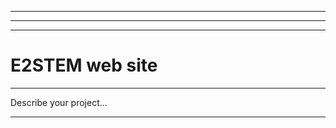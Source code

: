 * * * * * * * * * * * * * * * * * * * * * * * * * * * * * * * * * * * * * * * * 
* * * * * * * * * * * * * * * * * * * * * * * * * * * * * * * * * * * * * * * * 
* * * * * * * * * * * * * * * * * * * * * * * * * * * * * * * * * * * * * * * * 

# E2STEM web site

- - - - - - - - - - - - - - - - - - - - - - - - - - - - - - - - - - - - - - - - 

Describe your project...

- - - - - - - - - - - - - - - - - - - - - - - - - - - - - - - - - - - - - - - - 

